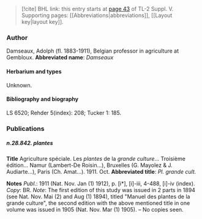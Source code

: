 > [!cite] BHL link: this entry starts at [page 43](https://www.biodiversitylibrary.org/page/33259089) of TL-2 Suppl. V.
> Supporting pages: [[Abbreviations|abbreviations]], [[Layout key|layout key]].

### Author

Damseaux, Adolph (fl. 1883-1911), Belgian professor in agriculture at Gembloux. 
**Abbreviated name**: *Damseaux*

#### Herbarium and types

Unknown.

#### Bibliography and biography

LS 6520; Rehder 5(index): 208; Tucker 1: 185.

### Publications

##### n.28.842. plantes

**Title**
Agriculture spéciale. Les *plantes* de la *grande culture*... Troisième édition... Namur (Lambert-De Roisin...), Bruxelles (G. Mayolez & J. Audiarte...), Paris (Ch. Amat...). 1911. Oct.
**Abbreviated title**: *Pl. grande cult.*

**Notes**
*Publ*.: 1911 (Nat. Nov. Jan (1) 1912), p. \[i\*\], \[i\]-iii, 4-488, \[i\]-iv (index). *Copy*: BR.
*Note*: The first edition of this study was issued in 2 parts in 1894 (see Nat. Nov. Mai (2) and Aug (1) 1894), titled "Manuel des plantes de la grande culture", the second edition with the above mentioned title in one volume was issued in 1905 (Nat. Nov. Mar (1) 1905). – No copies seen.


